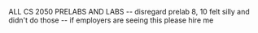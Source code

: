 ALL CS 2050 PRELABS AND LABS
-- disregard prelab 8, 10 felt silly and didn't do those
-- if employers are seeing this please hire me
